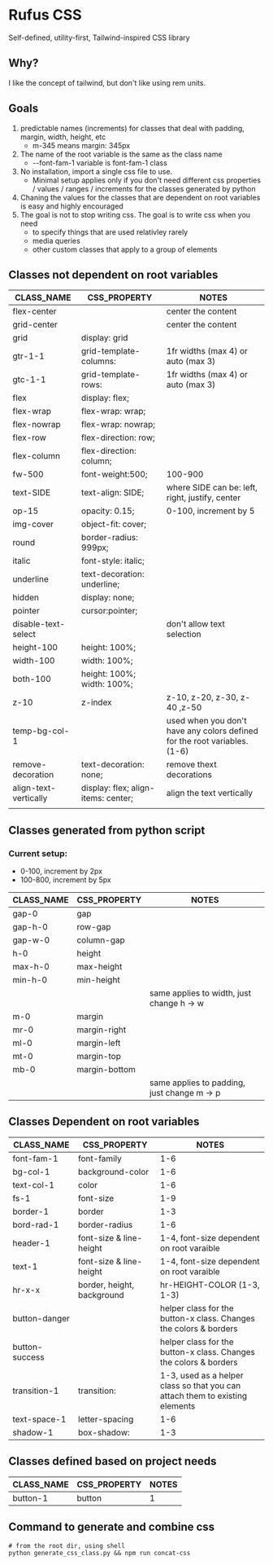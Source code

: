 # Rufus CSS

Self-defined, utility-first, Tailwind-inspired CSS library

## Why?

I like the concept of tailwind, but don't like using rem units.

## Goals

1. predictable names (increments) for classes that deal with padding, margin, width, height, etc
   - m-345 means margin: 345px
2. The name of the root variable is the same as the class name
   - --font-fam-1 variable is font-fam-1 class
3. No installation, import a single css file to use.
   - Minimal setup applies only if you don't need different css properties / values / ranges / increments for the classes generated by python
4. Chaning the values for the classes that are dependent on root variables is easy and highly encouraged
5. The goal is not to stop writing css. The goal is to write css when you need
   - to specify things that are used relativley rarely
   - media queries
   - other custom classes that apply to a group of elements

## Classes not dependent on root variables

| CLASS_NAME            | CSS_PROPERTY                        | NOTES                                                                     |
| --------------------- | ----------------------------------- | ------------------------------------------------------------------------- |
| flex-center           |                                     | center the content                                                        |
| grid-center           |                                     | center the content                                                        |
| grid                  | display: grid                       |                                                                           |
| gtr-1-1               | grid-template-columns:              | 1fr widths (max 4) or auto (max 3)                                        |
| gtc-1-1               | grid-template-rows:                 | 1fr widths (max 4) or auto (max 3)                                        |
| flex                  | display: flex;                      |                                                                           |
| flex-wrap             | flex-wrap: wrap;                    |                                                                           |
| flex-nowrap           | flex-wrap: nowrap;                  |                                                                           |
| flex-row              | flex-direction: row;                |                                                                           |
| flex-column           | flex-direction: column;             |                                                                           |
| fw-500                | font-weight:500;                    | 100-900                                                                   |
| text-SIDE             | text-align: SIDE;                   | where SIDE can be: left, right, justify, center                           |
| op-15                 | opacity: 0.15;                      | 0-100, increment by 5                                                     |
| img-cover             | object-fit: cover;                  |                                                                           |
| round                 | border-radius: 999px;               |                                                                           |
| italic                | font-style: italic;                 |                                                                           |
| underline             | text-decoration: underline;         |                                                                           |
| hidden                | display: none;                      |                                                                           |
| pointer               | cursor:pointer;                     |                                                                           |
| disable-text-select   |                                     | don't allow text selection                                                |
| height-100            | height: 100%;                       |                                                                           |
| width-100             | width: 100%;                        |                                                                           |
| both-100              | height: 100%; width: 100%;          |                                                                           |
| z-10                  | z-index                             | z-10, z-20, z-30, z-40 ,z-50                                              |
| temp-bg-col-1         |                                     | used when you don't have any colors defined for the root variables. (1-6) |
| remove-decoration     | text-decoration: none;              | remove thext decorations                                                  |
| align-text-vertically | display: flex; align-items: center; | align the text vertically                                                 |
|                       |                                     |                                                                           |

## Classes generated from python script

### Current setup:

- 0-100, increment by 2px
- 100-800, increment by 5px

| CLASS_NAME | CSS_PROPERTY  | NOTES                                       |
| ---------- | ------------- | ------------------------------------------- |
| gap-0      | gap           |                                             |
| gap-h-0    | row-gap       |                                             |
| gap-w-0    | column-gap    |                                             |
| h-0        | height        |                                             |
| max-h-0    | max-height    |                                             |
| min-h-0    | min-height    |                                             |
|            |               | same applies to width, just change h -> w   |
| m-0        | margin        |                                             |
| mr-0       | margin-right  |                                             |
| ml-0       | margin-left   |                                             |
| mt-0       | margin-top    |                                             |
| mb-0       | margin-bottom |                                             |
|            |               | same applies to padding, just change m -> p |

## Classes Dependent on root variables

| CLASS_NAME     | CSS_PROPERTY               | NOTES                                                                        |
| -------------- | -------------------------- | ---------------------------------------------------------------------------- |
| font-fam-1     | font-family                | 1-6                                                                          |
| bg-col-1       | background-color           | 1-6                                                                          |
| text-col-1     | color                      | 1-6                                                                          |
| fs-1           | font-size                  | 1-9                                                                          |
| border-1       | border                     | 1-3                                                                          |
| bord-rad-1     | border-radius              | 1-6                                                                          |
| header-1       | font-size & line-height    | 1-4, font-size dependent on root varaible                                    |
| text-1         | font-size & line-height    | 1-4, font-size dependent on root varaible                                    |
| hr-x-x         | border, height, background | hr-HEIGHT-COLOR (1-3, 1-3)                                                   |
| button-danger  |                            | helper class for the button-x class. Changes the colors & borders            |
| button-success |                            | helper class for the button-x class. Changes the colors & borders            |
| transition-1   | transition:                | 1-3, used as a helper class so that you can attach them to existing elements |
| text-space-1   | letter-spacing             | 1-6                                                                          |
| shadow-1       | box-shadow:                | 1-3                                                                          |

## Classes defined based on project needs

| CLASS_NAME | CSS_PROPERTY | NOTES |
| ---------- | ------------ | ----- |
| button-1   | button       | 1     |

## Command to generate and combine css

    # from the root dir, using shell
    python generate_css_class.py && npm run concat-css
